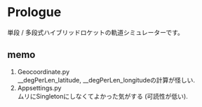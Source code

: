 # Prologue

単段 / 多段式ハイブリッドロケットの軌道シミュレーターです。

## memo

1. Geocoordinate.py  
    __degPerLen_latitude, __degPerLen_longitudeの計算が怪しい.
2. Appsettings.py  
    ムリにSingletonにしなくてよかった気がする (可読性が低い). 